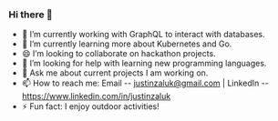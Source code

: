 ### Hi there 👋



- 🔭 I’m currently working with GraphQL to interact with databases.
- 🌱 I’m currently learning more about Kubernetes and Go.
- 😄 I’m looking to collaborate on hackathon projects.
- 🤔 I’m looking for help with learning new programming languages.
- 💬 Ask me about current projects I am working on.
- 📫 How to reach me: Email -- justinzaluk@gmail.com | LinkedIn -- https://www.linkedin.com/in/justinzaluk
- ⚡ Fun fact: I enjoy outdoor activities!
